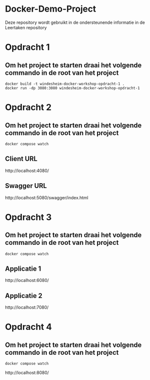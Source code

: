 # Docker-Demo-Project
Deze repository wordt gebruikt in de ondersteunende informatie in de Leertaken repository

# Opdracht 1
## Om het project te starten draai het volgende commando in de root van het project
```
docker build -t windesheim-docker-workshop-opdracht-1 .
docker run -dp 3080:3080 windesheim-docker-workshop-opdracht-1
```

# Opdracht 2
## Om het project te starten draai het volgende commando in de root van het project
`docker compose watch`

## Client URL
http://localhost:4080/

## Swagger URL
http://localhost:5080/swagger/index.html

# Opdracht 3
## Om het project te starten draai het volgende commando in de root van het project
`docker compose watch`

## Applicatie 1
http://localhost:6080/

## Applicatie 2
http://localhost:7080/

# Opdracht 4
## Om het project te starten draai het volgende commando in de root van het project
`docker compose watch`

http://localhost:8080/
